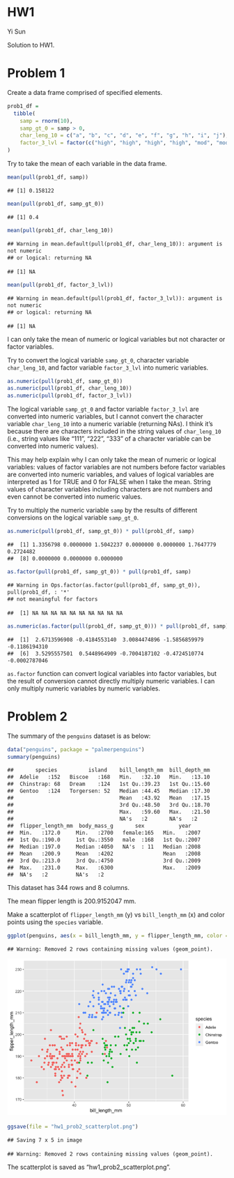 HW1
================
Yi Sun

Solution to HW1.

# Problem 1

Create a data frame comprised of specified elements.

``` r
prob1_df = 
  tibble(
    samp = rnorm(10),
    samp_gt_0 = samp > 0,
    char_leng_10 = c("a", "b", "c", "d", "e", "f", "g", "h", "i", "j"),
    factor_3_lvl = factor(c("high", "high", "high", "high", "mod", "mod", "mod", "low", "low", "low"))
)
```

Try to take the mean of each variable in the data frame.

``` r
mean(pull(prob1_df, samp))
```

    ## [1] 0.158122

``` r
mean(pull(prob1_df, samp_gt_0))
```

    ## [1] 0.4

``` r
mean(pull(prob1_df, char_leng_10))
```

    ## Warning in mean.default(pull(prob1_df, char_leng_10)): argument is not numeric
    ## or logical: returning NA

    ## [1] NA

``` r
mean(pull(prob1_df, factor_3_lvl))
```

    ## Warning in mean.default(pull(prob1_df, factor_3_lvl)): argument is not numeric
    ## or logical: returning NA

    ## [1] NA

I can only take the mean of numeric or logical variables but not
character or factor variables.

Try to convert the logical variable `samp_gt_0`, character variable
`char_leng_10`, and factor variable `factor_3_lvl` into numeric
variables.

``` r
as.numeric(pull(prob1_df, samp_gt_0))
as.numeric(pull(prob1_df, char_leng_10))
as.numeric(pull(prob1_df, factor_3_lvl))
```

The logical variable `samp_gt_0` and factor variable `factor_3_lvl` are
converted into numeric variables, but I cannot convert the character
variable `char_leng_10` into a numeric variable (returning NAs). I think
it’s because there are characters included in the string values of
`char_leng_10` (i.e., string values like “111”, “222”, “333” of a
character variable can be converted into numeric values).

This may help explain why I can only take the mean of numeric or logical
variables: values of factor variables are not numbers before factor
variables are converted into numeric variables, and values of logical
variables are interpreted as 1 for TRUE and 0 for FALSE when I take the
mean. String values of character variables including characters are not
numbers and even cannot be converted into numeric values.

Try to multiply the numeric variable `samp` by the results of different
conversions on the logical variable `samp_gt_0`.

``` r
as.numeric(pull(prob1_df, samp_gt_0)) * pull(prob1_df, samp)
```

    ##  [1] 1.3356798 0.0000000 1.5042237 0.0000000 0.0000000 1.7647779 0.2724482
    ##  [8] 0.0000000 0.0000000 0.0000000

``` r
as.factor(pull(prob1_df, samp_gt_0)) * pull(prob1_df, samp)
```

    ## Warning in Ops.factor(as.factor(pull(prob1_df, samp_gt_0)), pull(prob1_df, : '*'
    ## not meaningful for factors

    ##  [1] NA NA NA NA NA NA NA NA NA NA

``` r
as.numeric(as.factor(pull(prob1_df, samp_gt_0))) * pull(prob1_df, samp)
```

    ##  [1]  2.6713596908 -0.4184553140  3.0084474896 -1.5856859979 -0.1186194310
    ##  [6]  3.5295557501  0.5448964909 -0.7004187102 -0.4724510774 -0.0002787046

`as.factor` function can convert logical variables into factor
variables, but the result of conversion cannot directly multiply numeric
variables. I can only multiply numeric variables by numeric variables.

# Problem 2

The summary of the `penguins` dataset is as below:

``` r
data("penguins", package = "palmerpenguins")
summary(penguins)
```

    ##       species          island    bill_length_mm  bill_depth_mm  
    ##  Adelie   :152   Biscoe   :168   Min.   :32.10   Min.   :13.10  
    ##  Chinstrap: 68   Dream    :124   1st Qu.:39.23   1st Qu.:15.60  
    ##  Gentoo   :124   Torgersen: 52   Median :44.45   Median :17.30  
    ##                                  Mean   :43.92   Mean   :17.15  
    ##                                  3rd Qu.:48.50   3rd Qu.:18.70  
    ##                                  Max.   :59.60   Max.   :21.50  
    ##                                  NA's   :2       NA's   :2      
    ##  flipper_length_mm  body_mass_g       sex           year     
    ##  Min.   :172.0     Min.   :2700   female:165   Min.   :2007  
    ##  1st Qu.:190.0     1st Qu.:3550   male  :168   1st Qu.:2007  
    ##  Median :197.0     Median :4050   NA's  : 11   Median :2008  
    ##  Mean   :200.9     Mean   :4202                Mean   :2008  
    ##  3rd Qu.:213.0     3rd Qu.:4750                3rd Qu.:2009  
    ##  Max.   :231.0     Max.   :6300                Max.   :2009  
    ##  NA's   :2         NA's   :2

This dataset has 344 rows and 8 columns.

The mean flipper length is 200.9152047 mm.

Make a scatterplot of `flipper_length_mm` (y) vs `bill_length_mm` (x)
and color points using the `species` variable.

``` r
ggplot(penguins, aes(x = bill_length_mm, y = flipper_length_mm, color = species)) + geom_point()
```

    ## Warning: Removed 2 rows containing missing values (geom_point).

![](p8105_hw1_ys3297_files/figure-gfm/prob2_scatterplot-1.png)<!-- -->

``` r
ggsave(file = "hw1_prob2_scatterplot.png")
```

    ## Saving 7 x 5 in image

    ## Warning: Removed 2 rows containing missing values (geom_point).

The scatterplot is saved as “hw1\_prob2\_scatterplot.png”.
